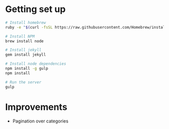 # Getting set up
```sh
# Install homebrew
ruby -e "$(curl -fsSL https://raw.githubusercontent.com/Homebrew/install/master/install)"

# Install NPM
brew install node

# Install jekyll
gem install jekyll

# Install node dependencies
npm install -g gulp
npm install

# Run the server
gulp
```

# Improvements
- Pagination over categories
